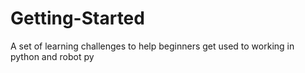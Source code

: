 # Getting-Started
A set of learning challenges to help beginners get used to working in python and robot py
